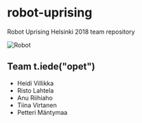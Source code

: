 # robot-uprising
Robot Uprising Helsinki 2018 team repository

![Robot](https://raw.githubusercontent.com/mantypet/robot-uprising/master/IMG_20181021_113743.jpg)

## Team **t.iede\(\"opet\"\)**
* Heidi Villikka
* Risto Lahtela
* Anu Riihiaho
* Tiina Virtanen
* Petteri Mäntymaa
